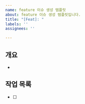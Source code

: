 ```yaml
---
name: feature 이슈 생성 템플릿
about: feature 이슈 생성 템플릿입니다.
title: "[Feat]: "
labels: ''
assignees: ''

---
```


## 개요

-

## 작업 목록

- [ ]
